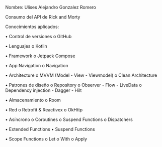 Nombre: Ulises Alejandro Gonzalez Romero

Consumo del API de Rick and Morty

Conocimientos aplicados:

• Control de versiones
o GitHub

• Lenguajes
o Kotlin

• Framework
o Jetpack Compose

• App Navigation
o Navigation

• Architecture 
o MVVM (Model - View - Viewmodel)
o Clean Architecture

• Patrones de diseño
o Repository
o Observer - Flow - LiveData
o Dependency injection - Dagger - Hilt

• Almacenamiento
o Room

• Red
o Retrofit & Reactivex
o OkHttp

• Asíncrono
o Coroutines
o Suspend Functions
o Dispatchers

• Extended Functions
• Suspend Functions

• Scope Functions
o Let
o With
o Apply
